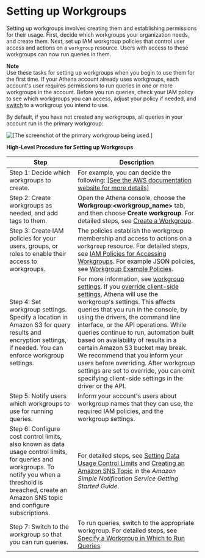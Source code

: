 # Setting up Workgroups<a name="workgroups-procedure"></a>

Setting up workgroups involves creating them and establishing permissions for their usage\. First, decide which workgroups your organization needs, and create them\. Next, set up IAM workgroup policies that control user access and actions on a `workgroup` resource\. Users with access to these workgroups can now run queries in them\.

**Note**  
Use these tasks for setting up workgroups when you begin to use them for the first time\. If your Athena account already uses workgroups, each account's user requires permissions to run queries in one or more workgroups in the account\. Before you run queries, check your IAM policy to see which workgroups you can access, adjust your policy if needed, and [switch](workgroups-create-update-delete.md#switching-workgroups) to a workgroup you intend to use\.

By default, if you have not created any workgroups, all queries in your account run in the primary workgroup:

![\[The screenshot of the primary workgroup being used.\]](http://docs.aws.amazon.com/athena/latest/ug/images/wg-primary.png)


**High\-Level Procedure for Setting up Workgroups**  

| Step | Description | 
| --- | --- | 
| Step 1: Decide which workgroups to create\. |  For example, you can decide the following: [\[See the AWS documentation website for more details\]](http://docs.aws.amazon.com/athena/latest/ug/workgroups-procedure.html)  | 
|  Step 2: Create workgroups as needed, and add tags to them\.   |  Open the Athena console, choose the **Workgroup:<workgroup\_name>** tab, and then choose **Create workgroup**\. For detailed steps, see [Create a Workgroup](workgroups-create-update-delete.md#creating-workgroups)\.   | 
|  Step 3: Create IAM policies for your users, groups, or roles to enable their access to workgroups\.   |  The policies establish the workgroup membership and access to actions on a `workgroup` resource\. For detailed steps, see [ IAM Policies for Accessing Workgroups](workgroups-iam-policy.md)\. For example JSON policies, see [Workgroup Example Policies](workgroups-access.md)\.  | 
|  Step 4: Set workgroup settings\. Specify a location in Amazon S3 for query results and encryption settings, if needed\. You can enforce workgroup settings\.   |  For more information, see [workgroup settings](workgroups-settings.md)\.  If you [override client\-side settings](workgroups-settings-override.md), Athena will use the workgroup's settings\. This affects queries that you run in the console, by using the drivers, the command line interface, or the API operations\.  While queries continue to run, automation built based on availability of results in a certain Amazon S3 bucket may break\. We recommend that you inform your users before overriding\. After workgroup settings are set to override, you can omit specifying client\-side settings in the driver or the API\.   | 
| Step 5: Notify users which workgroups to use for running queries\. |  Inform your account's users about workgroup names that they can use, the required IAM policies, and the workgroup settings\.  | 
|  Step 6: Configure cost control limits, also known as data usage control limits, for queries and workgroups\.  To notify you when a threshold is breached, create an Amazon SNS topic and configure subscriptions\.   |  For detailed steps, see [Setting Data Usage Control Limits](workgroups-setting-control-limits-cloudwatch.md) and [Creating an Amazon SNS Topic](https://docs.aws.amazon.com/sns/latest/gsg/creating-an-sns-topic.html) in the *Amazon Simple Notification Service Getting Started Guide*\.  | 
|  Step 7: Switch to the workgroup so that you can run queries\.  | To run queries, switch to the appropriate workgroup\. For detailed steps, see [Specify a Workgroup in Which to Run Queries](workgroups-create-update-delete.md#specify-wkgroup-to-athena-in-which-to-run-queries)\. | 